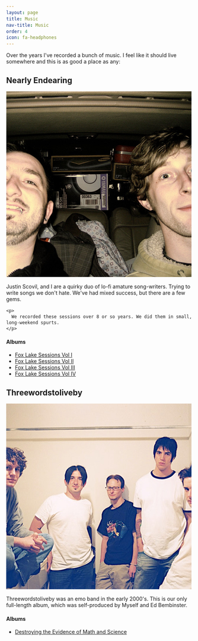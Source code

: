 ```yaml
---
layout: page
title: Music
nav-title: Music
order: 4
icon: fa-headphones
---
```


<div class="page-description">
  <p>
    Over the years I've recorded a bunch of music. I feel like it should live somewhere and this is as good a place as any:
  </p>
</div>

<div class="project">
  <div class="photo">
    <h2>Nearly Endearing</h2>
    <img src="/images/nearly-endearing.jpg">
  </div>

  <div class="description">
    <p>
      Justin Scovil, and I are a quirky duo of lo-fi amature song-writers. Trying to write songs we don't hate. We've had mixed success, but there are a few gems.
    </p>

    <p>
      We recorded these sessions over 8 or so years. We did them in small, long-weekend spurts.
    </p>
  </div>

  <h4>Albums</h4>
  <ul class="album-list">
    <li>
      <a href="https://soundcloud.com/nearlyendearing-1/sets/fox-lake-sessions-volume-i" target="_blank">
        <i class="fa fa-soundcloud"></i> Fox Lake Sessions Vol I
      </a>
    </li>
    <li>
      <a href="https://soundcloud.com/nearlyendearing-1/sets/fox-lake-sessions-volume-ii" target="_blank">
        <i class="fa fa-soundcloud"></i> Fox Lake Sessions Vol II
      </a>
    </li>
    <li>
      <a href="https://soundcloud.com/nearlyendearing-1/sets/fox-lake-sessions-volume-iii" target="_blank">
        <i class="fa fa-soundcloud"></i> Fox Lake Sessions Vol III
      </a>
    </li>
    <li>
      <a href="https://soundcloud.com/nearlyendearing-1/sets/fox-lake-sessions-volume-iv" target="_blank">
        <i class="fa fa-soundcloud"></i> Fox Lake Sessions Vol IV
      </a>
    </li>
  </ul>
</div>

<div class="project">
  <div class="photo">
    <h2>Threewordstoliveby</h2>
    <img src="/images/threewordstoliveby.jpg" alt="Matthew Flanigan, Dayton Nolan, Tim Barczack, Ed Bembinster, Chris Kladis">
  </div>

  <div class="description">
    <p>
      Threewordstoliveby was an emo band in the early 2000's. This is our only full-length album, which was self-produced by Myself and Ed Bembinster.
    </p>
  </div>

  <h4>Albums</h4>
  <ul class="album-list">
    <li>
      <a href="https://soundcloud.com/threewordstoliveby/sets/destroying-the-evidence-of" target="_blank">
        <i class="fa fa-soundcloud"></i> Destroying the Evidence of Math and Science
      </a>
    </li>
  </ul>
</div>
